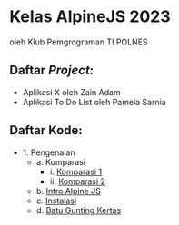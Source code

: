 # Kelas AlpineJS 2023

oleh Klub Pemgrograman TI POLNES

## Daftar _Project_:
- Aplikasi X oleh Zain Adam
- Aplikasi To Do List oleh Pamela Sarnia

## Daftar Kode:
- 1\. Pengenalan
  - a. Komparasi
    - i. [Komparasi 1](1-pengenalan/a-komparasi/komparasi-1.html)
    - ii. [Komparasi 2](1-pengenalan/a-komparasi/komparasi-2.html)
  - b. [Intro Alpine JS](1-pengenalan/b-intro-alpine-js/)
  - c. [Instalasi](1-pengenalan/c-instalasi/)
  - d. [Batu Gunting Kertas](1-pengenalan/d-rock-paper-scissor/)
